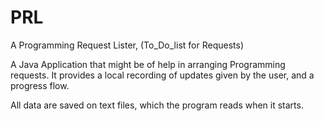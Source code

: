 # PRL
A Programming Request Lister, (To_Do_list for Requests)

A Java Application that might be of help in arranging Programming requests.
It provides a local recording of updates given by the user, and a progress flow.

All data are saved on text files, which the program reads when it starts.
